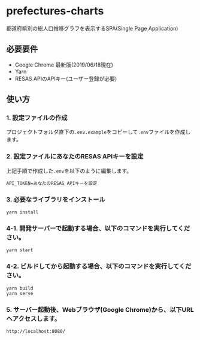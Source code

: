 # prefectures-charts

都道府県別の総人口推移グラフを表示するSPA(Single Page Application)

## 必要要件

- Google Chrome 最新版(2019/06/18現在)
- Yarn
- RESAS APIのAPIキー(ユーザー登録が必要)

## 使い方

### 1. 設定ファイルの作成
プロジェクトフォルダ直下の`.env.example`をコピーして`.env`ファイルを作成します。

### 2. 設定ファイルにあなたのRESAS APIキーを設定  
上記手順で作成した`.env`を以下のように編集します。

```
API_TOKEN=あなたのRESAS APIキーを設定
```

### 3. 必要なライブラリをインストール

```
yarn install
```

### 4-1. 開発サーバーで起動する場合、以下のコマンドを実行してください。

```
yarn start
```

### 4-2. ビルドしてから起動する場合、以下のコマンドを実行してください。

```
yarn build
yarn serve
```

### 5. サーバー起動後、Webブラウザ(Google Chrome)から、以下URLへアクセスします。

```
http://localhost:8080/
```
